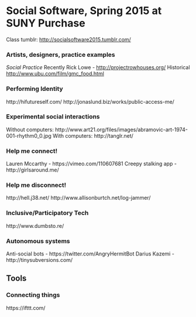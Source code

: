 <h1>Social Software, Spring 2015 at SUNY Purchase</h1>

Class tumblr: http://socialsoftware2015.tumblr.com/

<h3>Artists, designers, practice examples </h3>

*Social Practice*
Recently
Rick Lowe - http://projectrowhouses.org/
Historical
http://www.ubu.com/film/gmc_food.html

<h3>Performing Identity</h3>
http://hifutureself.com/
http://jonaslund.biz/works/public-access-me/

<h3>Experimental social interactions</h3>
Without computers:
http://www.art21.org/files/images/abramovic-art-1974-001-rhythm0_0.jpg
With computers:
http://tanglr.net/

<h3>Help me connect!</h3>
Lauren Mccarthy - https://vimeo.com/110607681
Creepy stalking app - http://girlsaround.me/

<h3>Help me disconnect!</h3>
http://hell.j38.net/
http://www.allisonburtch.net/log-jammer/

<h3>Inclusive/Participatory Tech</h3>
http://www.dumbsto.re/

<h3>Autonomous systems</h3>
Anti-social bots - https://twitter.com/AngryHermitBot
Darius Kazemi - http://tinysubversions.com/

<h2>Tools</h2>

<h3>Connecting things</h3>
https://ifttt.com/


